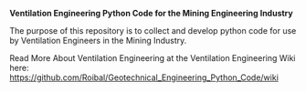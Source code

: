 **Ventilation Engineering Python Code for the Mining Engineering Industry**

The purpose of this repository is to collect and develop python code for use by Ventilation Engineers in the Mining Industry.

Read More About Ventilation Engineering at the Ventilation Engineering Wiki here: https://github.com/Roibal/Geotechnical_Engineering_Python_Code/wiki
